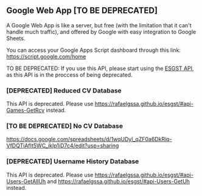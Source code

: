 ## Google Web App [TO BE DEPRECATED]

A Google Web App is like a server, but free (with the limitation that it can't handle much traffic), and offered by Google with easy integration to Google Sheets.

You can access your Google Apps Script dashboard through this link: https://script.google.com/home

TO BE DEPRECATED: If you use this API, please start using the [ESGST API](https://rafaelgssa.github.io/esgst/), as this API is in the proccess of being deprecated.

### [DEPRECATED] Reduced CV Database

This API is deprecated. Please use https://rafaelgssa.github.io/esgst/#api-Games-GetRcv instead.

### [TO BE DEPRECATED] No CV Database

https://docs.google.com/spreadsheets/d/1wqUDyl_qZF0a6DkRiq-VfDQTiAfIt5WC_ikIp1iD7c4/edit?usp=sharing

### [DEPRECATED] Username History Database

This API is deprecated. Please use https://rafaelgssa.github.io/esgst/#api-Users-GetAllUh and https://rafaelgssa.github.io/esgst/#api-Users-GetUh instead.